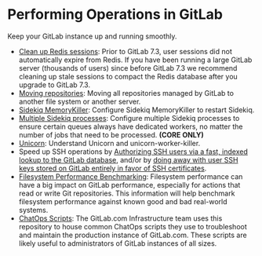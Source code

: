 # Performing Operations in GitLab

Keep your GitLab instance up and running smoothly.

- [Clean up Redis sessions](cleaning_up_redis_sessions.md): Prior to GitLab 7.3,
  user sessions did not automatically expire from Redis. If
  you have been running a large GitLab server (thousands of users) since before
  GitLab 7.3 we recommend cleaning up stale sessions to compact the Redis
  database after you upgrade to GitLab 7.3.
- [Moving repositories](moving_repositories.md): Moving all repositories managed
  by GitLab to another file system or another server.
- [Sidekiq MemoryKiller](sidekiq_memory_killer.md): Configure Sidekiq MemoryKiller
  to restart Sidekiq.
- [Multiple Sidekiq processes](extra_sidekiq_processes.md): Configure multiple Sidekiq processes to ensure certain queues always have dedicated workers, no matter the number of jobs that need to be processed. **(CORE ONLY)**
- [Unicorn](unicorn.md): Understand Unicorn and unicorn-worker-killer.
- Speed up SSH operations by [Authorizing SSH users via a fast,
  indexed lookup to the GitLab database](fast_ssh_key_lookup.md), and/or
  by [doing away with user SSH keys stored on GitLab entirely in favor
  of SSH certificates](ssh_certificates.md).
- [Filesystem Performance Benchmarking](filesystem_benchmarking.md): Filesystem
  performance can have a big impact on GitLab performance, especially for actions
  that read or write Git repositories. This information will help benchmark
  filesystem performance against known good and bad real-world systems.
- [ChatOps Scripts](https://gitlab.com/gitlab-com/chatops): The GitLab.com Infrastructure team uses this repository to house
  common ChatOps scripts they use to troubleshoot and maintain the production instance of GitLab.com.
  These scripts are likely useful to administrators of GitLab instances of all sizes.
